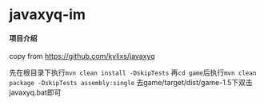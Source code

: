 # javaxyq-im

#### 项目介绍
copy from https://github.com/kylixs/javaxyq

先在根目录下执行`mvn clean install -DskipTests`
再`cd game`后执行`mvn clean package -DskipTests assembly:single`
去game/target/dist/game-1.5下双击javaxyq.bat即可
